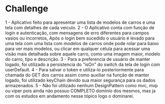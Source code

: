 # Challenge

1 - Aplicativo feito para apresentar uma lista de modelos de carros e uma tela com detalhes de cada veiculo.
2 - O Aplicativo conta com função de login e autenticação, com mensagens de erro diferentes para campos vasios ou incorretos,
Após o login bem sucedido o usuário é levado para uma tela com uma lista com modelos de carros onde pode rolar para baixo
para ver mais modelos, ou clicar em qualquer célula para acessar uma visão mais detalhada sobre aquele carro, como uma imagem
maior, modelo do carro, tipo e descrição.
3 - Para a preferencia de usuário de manter logado, foi utilizado a persistencia do "isOn" do switch da tela de login com userDefault.
4 - Para salvar o token e utiliza-lo posteriormente para chamada do GET dos carros assim como auxiliar na função de manter logado, foi
utilizado keyChain devido sua maior segurança para os dados armazenados.
5 - Não foi utilizado nenhum DesignPattern como mvc, mvp ou viper pois ainda não possuo COMPLETO domínio dos mesmos, mas ja com os estudos
em andamento nesse tópico logo o dominarei.
